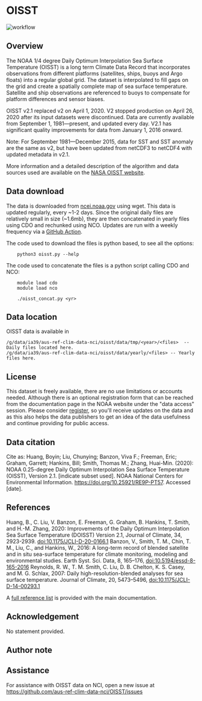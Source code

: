 # OISST

![workflow](https://github.com/aus-ref-clim-data-nci/OISST/actions/workflows/oisst.yml/badge.svg)

## Overview

The NOAA 1/4 degree Daily Optimum Interpolation Sea Surface Temperature (OISST) is a long term Climate Data Record that incorporates observations from different platforms (satellites, ships, buoys and Argo floats) into a regular global grid. The dataset is interpolated to fill gaps on the grid and create a spatially complete map of sea surface temperature. Satellite and ship observations are referenced to buoys to compensate for platform differences and sensor biases.

OISST v2.1 replaced v2 on April 1, 2020. V2 stopped production on April 26, 2020 after its input datasets were discontinued. Data are currently available from September 1, 1981—present, and updated every day. V2.1 has significant quality improvements for data from January 1, 2016 onward.

Note: For September 1981—December 2015, data for SST and SST anomaly are the same as v2, but have been updated from netCDF3 to netCDF4 with updated metadata in v2.1.

More information and a detailed description of the algorithm and data sources used are available on the [NASA OISST website](https://www.ncei.noaa.gov/products/optimum-interpolation-sst).

## Data download

The data is downloaded from [ncei.noaa.gov](https://www.ncei.noaa.gov/data/sea-surface-temperature-optimum-interpolation/v2.1/access/avhrr/) using wget. This data is updated regularly, every ~1-2 days.
Since the original daily files are relatively small in size (~1.6mb), they are then concatenated in yearly files using CDO and rechunked using NCO.
Updates are run with a weekly frequency via a [GitHub Action]([https://accessdev.nci.org.au/jenkins/job/aus-ref-clim-data-nci/job/OISST/](https://github.com/aus-ref-clim-data-nci/OISST/actions/workflows/oisst.yml)).

The code used to download the files is python based, to see all the options:
```{code}
    python3 oisst.py --help
```
The code used to concatenate the files is a python script calling CDO and NCO:
```{code}
    module load cdo
    module load nco

    ./oisst_concat.py <yr> 
```

## Data location

OISST data is available in

```
/g/data/ia39/aus-ref-clim-data-nci/oisst/data/tmp/<year>/<files>  -- Daily files located here.
/g/data/ia39/aus-ref-clim-data-nci/oisst/data/yearly/<files> -- Yearly files here.
```

## License

This dataset is freely available, there are no use limitations or accounts needed. Although there is an optional registration form that can be reached from the documentation page in the NOAA website under the "data access" session. Please consider [register](https://docs.google.com/a/noaa.gov/forms/d/1zZQKz1qF5Wk7sqQuQmxCiBI4Y-xgtKcBqCykMtW21Dk/viewform?c=0&w=1), so you'll receive updates on the data and as this also helps the data publishers to get an idea of the data usefulness and continue providing for public access.  


## Data citation

Cite as: Huang, Boyin; Liu, Chunying; Banzon, Viva F.; Freeman, Eric; Graham, Garrett; Hankins, Bill; Smith, Thomas M.; Zhang, Huai-Min. (2020): NOAA 0.25-degree Daily Optimum Interpolation Sea Surface Temperature (OISST), Version 2.1. [indicate subset used]. NOAA National Centers for Environmental Information. https://doi.org/10.25921/RE9P-PT57. Accessed [date].


## References

Huang, B., C. Liu, V. Banzon, E. Freeman, G. Graham, B. Hankins, T. Smith, and H.-M. Zhang, 2020: Improvements of the Daily Optimum Interpolation Sea Surface Temperature (DOISST) Version 2.1, Journal of Climate, 34, 2923-2939. [doi:10.1175/JCLI-D-20-0166.1](https://journals.ametsoc.org/view/journals/clim/34/8/JCLI-D-20-0166.1.xml)
Banzon, V., Smith, T. M., Chin, T. M., Liu, C., and Hankins, W., 2016: A long-term record of blended satellite and in situ sea-surface temperature for climate monitoring, modeling and environmental studies. Earth Syst. Sci. Data, 8, 165–176, [doi:10.5194/essd-8-165-2016](http://www.earth-syst-sci-data.net/8/165/2016/essd-8-165-2016.html)
Reynolds, R. W., T. M. Smith, C. Liu, D. B. Chelton, K. S. Casey, and M. G. Schlax, 2007: Daily high-resolution-blended analyses for sea surface temperature. Journal of Climate, 20, 5473–5496, [doi:10.1175/JCLI-D-14-00293.1](http://dx.doi.org/10.1175/2007JCLI1824.1)

A [full reference list](https://www.ncei.noaa.gov/products/optimum-interpolation-sst) is provided with the main documentation.

## Acknowledgement

No statement provided.

## Author note


## Assistance

For assistance with OISST data on NCI, open a new issue at https://github.com/aus-ref-clim-data-nci/OISST/issues


